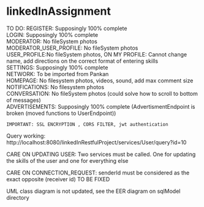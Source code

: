 # linkedInAssignment

TO DO:
	REGISTER: Supposingly 100% complete  
	LOGIN: Supposingly 100% complete  
	MODERATOR: No fileSystem photos  
	MODERATOR_USER_PROFILE: No fileSystem photos  
	USER_PROFILE:No fileSystem photos, ON MY PROFILE: Cannot change name, add directions on the correct format of entering skills  
	SETTINGS: Supposingly 100% complete  
	NETWORK: To be imported from Pankan  
	HOMEPAGE: No filesystem photos, videos, sound, add max comment size  
	NOTIFICATIONS: No filesystem photos  
	CONVERSATION: No fileSystem photos (could solve how to scroll to bottom of messages)  
	ADVERTISEMENTS: Supposingly 100% complete (AdvertismentEndpoint is broken (moved functions to UserEndpoint))  

	IMPORTANT: SSL ENCRYPTION , CORS FILTER, jwt authentication  

Query working: http://localhost:8080/linkedInRestfulProject/services/User/query?id=10

CARE ON UPDATING USER: Two services must be called. One for updating the skills of the user and one for everything else

CARE ON CONNECTION_REQUEST: senderId must be considered as the exact opposite (receiver id) TO BE FIXED
	
UML class diagram is not updated, see the EER diagram on sqlModel directory
